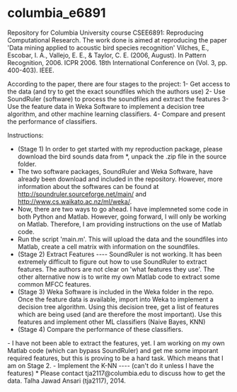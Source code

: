 columbia_e6891
============================

Repository for Columbia University course CSEE6891: Reproducing Computational Research. The work done is aimed at reproducing the paper 'Data mining applied to acoustic bird species recognition' Vilches, E., Escobar, I. A., Vallejo, E. E., &amp; Taylor, C. E. (2006, August). In Pattern Recognition, 2006. ICPR 2006. 18th International Conference on (Vol. 3, pp. 400-403). IEEE.

According to the paper, there are four stages to the project:
1- Get access to the data (and try to get the exact soundfiles which the authors use)
2- Use SoundRuler (software) to process the soundfiles and extract the features
3- Use the feature data in Weka Software to implement a decision tree algorithm, and other machine learning classifiers.
4- Compare and present the performance of classifiers.

Instructions:
- (Stage 1) In order to get started with my reproduction package, please download the bird sounds data from <Google Drive Link>*, unpack the .zip file in the source folder. 
- The two software packages, SoundRuler and Weka Software, have already been download and included in the repository. However, more information about the softwares can be found at http://soundruler.sourceforge.net/main/ and http://www.cs.waikato.ac.nz/ml/weka/.
- Now, there are two ways to go ahead. I have implemneted some code in both Python and Matlab. However, going forward, I will only be working on Matlab. Therefore, I am providing instructions on the use of Matlab code. 
- Run the script 'main.m'. This will upload the data and the soundfiles into Matlab, create a cell matrix with information on the soundfiles.
- (Stage 2) Extract Features ---- SoundRuler is not working. It has been extremely difficult to figure out how to use SoundRuler to extract features. The authors are not clear on 'what features they use'. The other alternative now is to write my own Matlab code to extract some common MFCC features.
- (Stage 3) Weka Software is included in the Weka folder in the repo. Once the feature data is available, import into Weka to implement a decision tree algorithm. Using this decision tree, get a list of features which are being used (and are therefore the most important). Use this features and implement other ML classifiers (Naive Bayes, KNN)
- (Stage 4) Compare the performance of these classifiers.

<!-------- dead block --------!> 
- I have not been able to extract the features, yet. I am working on my own Matlab code (which can bypass SoundRuler) and get me some imporant required features, but this is proving to be a hard task. Which means that I am on Stage 2. 

- Implement the K-NN ---- (can't do it unless I have the features)

* Please contact tja2117@columbia.edu to discuss how to get the data.

Talha Jawad Ansari (tja2117), 2014.
